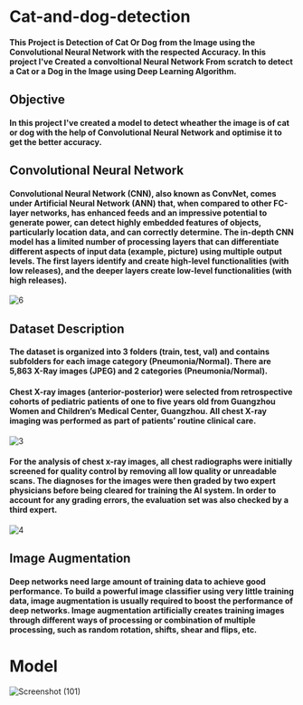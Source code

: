 # Cat-and-dog-detection

#### This Project is Detection of Cat Or Dog from the Image using the Convolutional Neural Network with the respected Accuracy. In this project I've Created a convoltional Neural Network From scratch to detect a Cat or a Dog in the Image using Deep Learning Algorithm. 

## Objective
#### In this project I've created a model to detect wheather the image is of cat or dog with the help of Convolutional Neural Network and optimise it to get the better accuracy.
####
## Convolutional Neural Network
#### Convolutional Neural Network (CNN), also known as ConvNet, comes under Artificial Neural Network (ANN) that, when compared to other FC-layer networks, has enhanced feeds and an impressive potential to generate power, can detect highly embedded features of objects, particularly location data, and can correctly determine. The in-depth CNN model has a limited number of processing layers that can differentiate different aspects of input data (example, picture) using multiple output levels. The first layers identify and create high-level functionalities (with low releases), and the deeper layers create low-level functionalities (with high releases).

![6](https://user-images.githubusercontent.com/52160632/121932125-1fdd0680-cd62-11eb-875b-3424497cb234.jpeg)

## Dataset Description
#### The dataset is organized into 3 folders (train, test, val) and contains subfolders for each image category (Pneumonia/Normal). There are 5,863 X-Ray images (JPEG) and 2 categories (Pneumonia/Normal).

#### Chest X-ray images (anterior-posterior) were selected from retrospective cohorts of pediatric patients of one to five years old from Guangzhou Women and Children’s Medical Center, Guangzhou. All chest X-ray imaging was performed as part of patients’ routine clinical care.

![3](https://user-images.githubusercontent.com/52160632/122100964-6a798400-ce31-11eb-91d3-9a21965c65ce.png)

#### For the analysis of chest x-ray images, all chest radiographs were initially screened for quality control by removing all low quality or unreadable scans. The diagnoses for the images were then graded by two expert physicians before being cleared for training the AI system. In order to account for any grading errors, the evaluation set was also checked by a third expert.


![4](https://user-images.githubusercontent.com/52160632/122100978-706f6500-ce31-11eb-85f9-bb123bec8506.png)

## Image Augmentation
#### Deep networks need large amount of training data to achieve good performance. To build a powerful image classifier using very little training data, image augmentation is usually required to boost the performance of deep networks. Image augmentation artificially creates training images through different ways of processing or combination of multiple processing, such as random rotation, shifts, shear and flips, etc.

# Model
![Screenshot (101)](https://user-images.githubusercontent.com/52160632/122267008-0b327700-cef8-11eb-870b-6d5b08a4dbdb.png)





